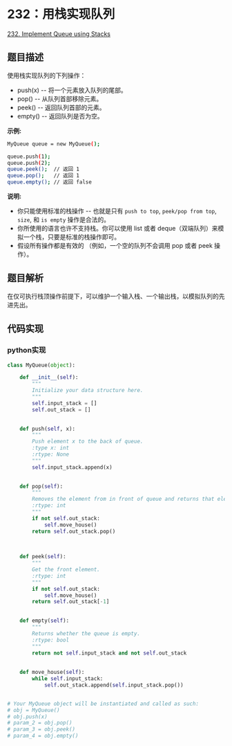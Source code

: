 # 232：用栈实现队列

[232. Implement Queue using Stacks](https://leetcode.com/problems/implement-queue-using-stacks/)

## 题目描述

使用栈实现队列的下列操作：

- push(x) -- 将一个元素放入队列的尾部。
- pop() -- 从队列首部移除元素。
- peek() -- 返回队列首部的元素。
- empty() -- 返回队列是否为空。

**示例:**

```sh
MyQueue queue = new MyQueue();

queue.push(1);
queue.push(2);  
queue.peek();  // 返回 1
queue.pop();   // 返回 1
queue.empty(); // 返回 false
```

**说明:**

- 你只能使用标准的栈操作 -- 也就是只有 `push to top`, `peek/pop from top`, `size`, 和 `is empty` 操作是合法的。
- 你所使用的语言也许不支持栈。你可以使用 list 或者 deque（双端队列）来模拟一个栈，只要是标准的栈操作即可。
- 假设所有操作都是有效的 （例如，一个空的队列不会调用 pop 或者 peek 操作）。

## 题目解析

在仅可执行栈顶操作前提下，可以维护一个输入栈、一个输出栈，以模拟队列的先进先出。

## 代码实现

### python实现

```py
class MyQueue(object):

    def __init__(self):
        """
        Initialize your data structure here.
        """
        self.input_stack = []
        self.out_stack = []
        

    def push(self, x):
        """
        Push element x to the back of queue.
        :type x: int
        :rtype: None
        """
        self.input_stack.append(x)
        

    def pop(self):
        """
        Removes the element from in front of queue and returns that element.
        :rtype: int
        """
        if not self.out_stack:
            self.move_house()
        return self.out_stack.pop()
            
        

    def peek(self):
        """
        Get the front element.
        :rtype: int
        """
        if not self.out_stack:
            self.move_house()
        return self.out_stack[-1]
        

    def empty(self):
        """
        Returns whether the queue is empty.
        :rtype: bool
        """
        return not self.input_stack and not self.out_stack
        
        
    def move_house(self):
        while self.input_stack:
            self.out_stack.append(self.input_stack.pop())


# Your MyQueue object will be instantiated and called as such:
# obj = MyQueue()
# obj.push(x)
# param_2 = obj.pop()
# param_3 = obj.peek()
# param_4 = obj.empty() 
```
